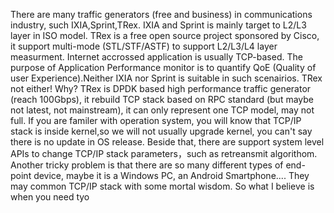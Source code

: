 There are many traffic generators (free and business) in communications industry, such IXIA,Sprint,TRex. IXIA and Sprint is mainly target to L2/L3 layer in ISO model. TRex is a free open source project sponsored by Cisco, it support multi-mode (STL/STF/ASTF) to support L2/L3/L4 layer measurment.
Internet accrossed application is usually TCP-based. The purpose of Application Performance monitor is to quantify QoE (Quality of user Experience).Neither IXIA nor Sprint is suitable in such scenairios. TRex not either! Why?  TRex is DPDK based high performance traffic generator (reach 100Gbps), it rebuild TCP stack based on RPC standard (but maybe not latest, not mainstream), it can only represent one TCP model, may not full. If you are familer with operation system, you will know that TCP/IP stack is inside kernel,so we will not usually upgrade kernel, you can't say there is no update in OS release. Beside that, there are support system level  APIs to change TCP/IP stack parameters，such as retreansmit algorithom. Another tricky problem is that there are so many different types of end-point device, maybe it is a Windows PC, an Android Smartphone.... They may common TCP/IP stack with some mortal wisdom. So what I  believe is when you need tyo 
